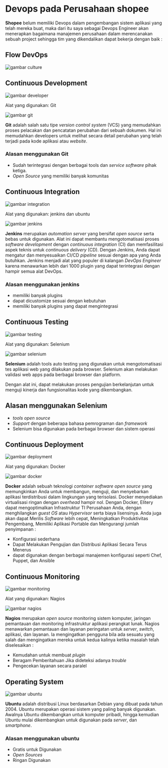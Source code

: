 # Devops pada Perusahaan shopee
**Shopee** belum memiliki Devops dalam pengembangan sistem aplikasi yang telah mereka buat, maka dari itu saya sebagai Devops Engineer akan menerapkan bagaimana manajemen perusahaan dalam merencanakan sebuah project sehingga tim yang dikendalikan dapat bekerja dengan baik :

## Flow DevOps
![gambar culture](assets/culture.png)

## Continuous Development
![gambar developer](assets/developer.png)

Alat yang digunakan: Git

![gambar git](assets/git.png)

**Git** adalah salah satu tipe _version control system_ (VCS) yang memudahkan proses pelacakan dan pencatatan perubahan dari sebuah dokumen. Hal ini memudahkan developers untuk melihat secara detail perubahan yang telah terjadi pada kode aplikasi atau _website_.


### Alasan menggunakan Git
- Sudah terintegrasi dengan berbagai tools dan _service software_ pihak ketiga.
- _Open Source_ yang memiliki banyak komunitas


## Continuous Integration
![gambar integration](assets/integration.png)

Alat yang digunakan: jenkins dan ubuntu

![gambar jenkins](assets/jenkins.png)

**Jenkins** merupakan _automation server_ yang bersifat _open source_ serta bebas untuk digunakan. Alat ini dapat membantu mengotomatisasi proses _software development_ dengan _continuous integration_ (CI) dan memfasilitasi aspek teknis untuk _continuous delivery_ (CD). Dengan Jenkins, Anda dapat mengatur dan menyesuaikan CI/CD _pipeline_ sesuai dengan apa yang Anda butuhkan. Jenkins menjadi alat yang populer di kalangan _DevOps Engineer_ karena menawarkan lebih dari 1000 plugin yang dapat terintegrasi dengan hampir semua alat DevOps.

### Alasan menggunakan jenkins
- memiliki banyak plugins
- dapat dicustomize sesuai dengan kebutuhan
- memiliki banyak plugins yang dapat mengintegrasi


## Continuous Testing
![gambar testing](assets/testing.png)

Alat yang digunakan: Selenium

![gambar selenium](assets/selenium.png)

 **Selenium** adalah tools auto testing yang digunakan untuk mengotomatisasi tes aplikasi web yang dilakukan pada browser. Selenium akan melakukan validasi web apps pada berbagai browser dan platform.

Dengan alat ini, dapat melakukan proses pengujian berkelanjutan untuk menguji kinerja dan fungsionalitas kode yang dikembangkan.

## Alasan menggunakan Selenium
- _tools open source_
- _Support_ dengan beberapa bahasa pemrograman dan _framework_
- Selenium bisa digunakan pada berbagai browser dan sistem operasi

## Continuous Deployment
![gambar deployment](assets/deployment.png)


Alat yang digunakan: Docker

![gambar docker](assets/docker.png)

**Docker** adalah sebuah teknologi _container software open source_ yang memungkinkan Anda untuk membangun, menguji, dan menyebarkan aplikasi terdistribusi dalam lingkungan yang terisolasi. Docker menyediakan virtualisasi ringan dengan _overhead_ hampir nol. Dengan Docker, Elitery dapat mengoptimalkan Infrastruktur TI Perusahaan Anda, dengan menghilangkan _guest OS_ atau _Hypervisor_ serta biaya lisensinya. Anda juga akan dapat Merilis _Software_ lebih cepat, Meningkatkan Produktivitas Pengembang, Memiliki Aplikasi Portable dan Mengurangi jumlah penyimpanan :

- Konfigurasi sederhana
- Dapat Melakukan Pengujian dan Distribusi Aplikasi Secara Terus Menerus
- dapat digunakan dengan berbagai manajemen konfigurasi seperti Chef, Puppet, dan Ansible

## Continuous Monitoring
![gambar monitoring](assets/monitoring.png)

Alat yang digunakan: Nagios

![gambar nagios](assets/nagios.png)

**Nagios** merupakan _open source_ monitoring sistem komputer, jaringan pemantauan dan monitoring infrastruktur aplikasi perangkat lunak. Nagios menawarkan pemantauan dan layanan peringatan untuk _server_, _switch_, aplikasi, dan layanan. Ia mengingatkan pengguna bila ada sesuatu yang salah dan mengingatkan mereka untuk kedua kalinya ketika masalah telah diselesaikan :

- Kemudahan untuk membuat _plugin_
- Beragam Pemberitahuan Jika dideteksi adanya _trouble_
- Pengecekan layanan secara paralel

## Operating System

![gambar ubuntu](assets/ubuntu.png)


**Ubuntu** adalah distribusi Linux berdasarkan Debian yang dibuat pada tahun 2004. Ubuntu merupakan operasi sistem yang paling banyak digunakan. Awalnya Ubuntu dikembangkan untuk komputer pribadi, hingga kemudian Ubuntu mulai dikembangkan untuk digunakan pada _server_, dan _smartphone_.


### Alasan menggunakan ubuntu
- Gratis untuk Digunakan
- _Open Sources_
- Ringan Digunakan
